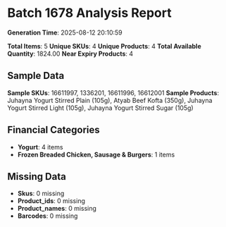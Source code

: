 # Batch 1678 Analysis Report

**Generation Time**: 2025-08-12 20:10:59

**Total Items**: 5
**Unique SKUs**: 4
**Unique Products**: 4
**Total Available Quantity**: 1824.00
**Near Expiry Products**: 4

## Sample Data
**Sample SKUs**: 16611997, 1336201, 16611996, 16612001
**Sample Products**: Juhayna Yogurt Stirred Plain (105g), Atyab Beef Kofta (350g), Juhayna Yogurt Stirred Light (105g), Juhayna Yogurt Stirred Sugar (105g)

## Financial Categories
- **Yogurt**: 4 items
- **Frozen Breaded Chicken, Sausage & Burgers**: 1 items

## Missing Data
- **Skus**: 0 missing
- **Product_ids**: 0 missing
- **Product_names**: 0 missing
- **Barcodes**: 0 missing
